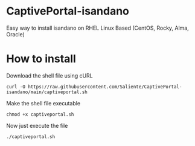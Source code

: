 # CaptivePortal-isandano
Easy way to install isandano on RHEL Linux Based (CentOS, Rocky, Alma, Oracle)

# How to install
Download the shell file using cURL
```
curl -O https://raw.githubusercontent.com/Saliente/CaptivePortal-isandano/main/captiveportal.sh
```
Make the shell file executable
```
chmod +x captiveportal.sh
```
Now just execute the file 
```
./captiveportal.sh
```
